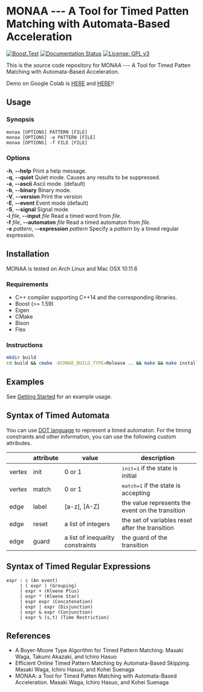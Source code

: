 MONAA --- A Tool for Timed Patten Matching with Automata-Based Acceleration
===========================================================================

[![Boost.Test](https://github.com/MasWag/monaa/actions/workflows/boosttest.yml/badge.svg?branch=master)](https://github.com/MasWag/monaa/actions/workflows/boosttest.yml)
[![Documentation Status](https://readthedocs.org/projects/monaa/badge/?version=latest)](https://monaa.readthedocs.io/en/latest/?badge=latest)
[![License: GPL v3](https://img.shields.io/badge/License-GPLv3-blue.svg)](./LICENSE)


This is the source code repository for MONAA --- A Tool for Timed Patten Matching with Automata-Based Acceleration.

Demo on Google Colab is [HERE](https://colab.research.google.com/drive/1by70CHytt92zNKWsPrG1uTbfua4ehqDS) and [HERE](https://colab.research.google.com/drive/1miFHHIjGiYuwl246tvidB7d45pS6yqCu)!!

Usage
-----

### Synopsis

    monaa [OPTIONS] PATTERN [FILE]
    monaa [OPTIONS] -e PATTERN [FILE]
    monaa [OPTIONS] -f FILE [FILE]

### Options

**-h**, **--help** Print a help message. <br />
**-q**, **--quiet** Quiet mode. Causes any results to be suppressed. <br />
**-a**, **--ascii** Ascii mode. (default) <br />
**-b**, **--binary** Binary mode. <br />
**-V**, **--version** Print the version <br />
**-E**, **--event** Event mode (default) <br />
**-S**, **--signal** Signal mode <br />
**-i** *file*, **--input** *file* Read a timed word from *file*. <br />
**-f** *file*, **--automaton** *file* Read a timed automaton from *file*. <br />
**-e** *pattern*, **--expression** *pattern* Specify a *pattern* by a timed regular expression. <br />

Installation
------------

MONAA is tested on Arch Linux and Mac OSX 10.11.6

### Requirements

* C++ compiler supporting C++14 and the corresponding libraries.
* Boost (>= 1.59)
* Eigen
* CMake
* Bison
* Flex

### Instructions

```sh
mkdir build
cd build && cmake -DCMAKE_BUILD_TYPE=Release .. && make && make install
```

Examples
--------

See [Getting Started](./doc/getting_started.md) for an example usage.

Syntax of Timed Automata
------------------------

You can use [DOT language](http://www.graphviz.org/content/dot-language) to represent a timed automaton. For the timing constraints and other information, you can use the following custom attributes.

<table>
<thead>
<tr class="header">
<th></th>
<th>attribute</th>
<th>value</th>
<th>description</th>
</tr>
</thead>
<tbody>
<tr class="odd">
<td>vertex</td>
<td>init</td><td>0 or 1</td><td><tt>init=1</tt> if the state is initial</td></tr>
<tr class="even">
<td>vertex</td><td>match</td><td>0 or 1</td><td><tt>match=1</tt> if the state is accepting</td>
</tr>
<tr class="odd">
<td>edge</td><td>label</td><td>[a-z], [A-Z]</td><td>the value represents the event on the transition</td>
</tr>
<tr class="even">
<td>edge</td><td>reset</td><td>a list of integers</td><td>the set of variables reset after the transition</td>
</tr>
<tr class="odd">
<td>edge</td><td>guard</td><td>a list of inequality constraints</td><td>the guard of the transition</td>
</tr>
</tbody>
</table>

Syntax of Timed Regular Expressions
-----------------------------------


    expr : c (An event)
         | ( expr ) (Grouping)
         | expr + (Kleene Plus)
         | expr * (Kleene Star)
         | expr expr (Concatenation)
         | expr | expr (Disjunction)
         | expr & expr (Conjunction)
         | expr % (s,t) (Time Restriction)


References
-------------

* A Boyer-Moore Type Algorithm for Timed Pattern Matching. Masaki Waga, Takumi Akazaki, and Ichiro Hasuo
* Efficient Online Timed Pattern Matching by Automata-Based Skipping. Masaki Waga, Ichiro Hasuo, and Kohei Suenaga
* MONAA: a Tool for Timed Patten Matching with Automata-Based Acceleration. Masaki Waga, Ichiro Hasuo, and Kohei Suenaga
